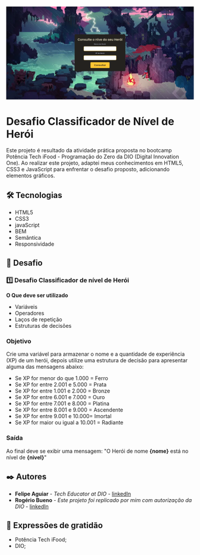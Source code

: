 <img src=".github/Captura de tela 2023-11-27 192329.png"></a>

# Desafio Classificador de Nível de Herói

Este projeto é resultado da atividade prática proposta no bootcamp Potência Tech iFood - Programação do Zero da DIO (Digital Innovation One). Ao realizar este projeto, adaptei meus conhecimentos em HTML5, CSS3 e JavaScript para enfrentar o desafio proposto, adicionando elementos gráficos.

## 🛠️ Tecnologias


*  HTML5
*  CSS3
*  javaScript
*  BEM
*  Semântica
*  Responsividade 


## 📌 Desafio

### 1️⃣ Desafio Classificador de nível de Herói

**O Que deve ser utilizado**

- Variáveis
- Operadores
- Laços de repetição
- Estruturas de decisões

### Objetivo

Crie uma variável para armazenar o nome e a quantidade de experiência (XP) de um herói, depois utilize uma estrutura de decisão para apresentar alguma das mensagens abaixo:

- Se XP for menor do que 1.000 = Ferro
- Se XP for entre 2.001 e 5.000 = Prata
- Se XP for entre 1.001 e 2.000 = Bronze
- Se XP for entre 6.001 e 7.000 = Ouro
- Se XP for entre 7.001 e 8.000 = Platina
- Se XP for entre 8.001 e 9.000 = Ascendente
- Se XP for entre 9.001 e 10.000= Imortal
- Se XP for maior ou igual a 10.001 = Radiante

### Saída

Ao final deve se exibir uma mensagem:
"O Herói de nome **{nome}** está no nível de **{nivel}**"

## ✒️ Autores

* **Felipe Aguiar** - *Tech Educator at DIO* - [linkedIn](https://www.linkedin.com/in/felipe-exe/)
* **Rogério Bueno** - *Este projeto foi replicado por mim com autorização da DIO* - [linkedIn](https://www.linkedin.com/in/rogeriobuenos/)

## 🎁 Expressões de gratidão

* Potência Tech iFood;
* DIO;